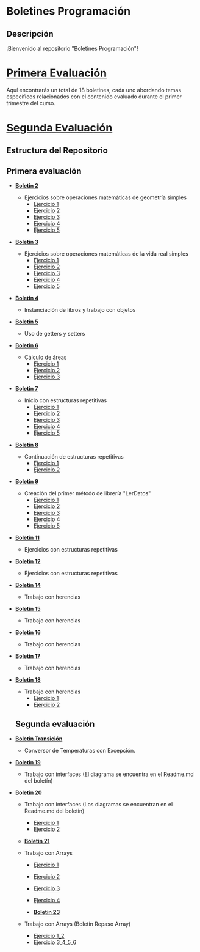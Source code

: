  # Boletines Programación

## Descripción

¡Bienvenido al repositorio "Boletines Programación"!


 # [**Primera Evaluación**](https://github.com/kiglesiasesteves/Programacion_Boletines/blob/main/README.md#primera-evaluaci%C3%B3n)
 
 Aquí encontrarás un total de 18 boletines, cada uno abordando temas específicos relacionados con el contenido evaluado durante el primer trimestre del curso.
 
 # [**Segunda Evaluación**](https://github.com/kiglesiasesteves/Programacion_Boletines/blob/0d482fa8da459e40903f38603fec49d9b02a9647/README.md#segunda-evaluaci%C3%B3n-1)


## Estructura del Repositorio

## Primera evaluación

- [**Boletin 2**](Boletines/Boletin02)
  - Ejercicios sobre operaciones matemáticas de geometría simples
    - [Ejercicio 1](Boletines/Boletin02/boletin02_1/src/boletin2_1)
    - [Ejercicio 2](Boletines/Boletin02/bolentin02_2/src/bolentin2_2)
    - [Ejercicio 3](Boletines/Boletin02/boletin02_3/src/boletin2_3)
    - [Ejercicio 4](Boletines/Boletin02/boletin02_4/src/boletin2_4)
    - [Ejercicio 5](Boletines/Boletin02/boletin02_5/src/boletin2_5)
  
- [**Boletin 3**](Boletines/Boletin03)
  - Ejercicios sobre operaciones matemáticas de la vida real simples
    - [Ejercicio 1](Boletines/Boletin03/boletin03_1/src)
    - [Ejercicio 2](Boletines/Boletin03/Boletin03_2/src/boletin3_2)
    - [Ejercicio 3](Boletines/Boletin03/boletin03_3/src/boletin3_3)
    - [Ejercicio 4](Boletines/Boletin03/boletin03_4/src/boletin3_4)
    - [Ejercicio 5](Boletines/Boletin03/boletin03_5/src/boletin3_5)

- [**Boletin 4**](Boletines/Boletin04/src/boletin4_)
  - Instanciación de libros y trabajo con objetos

- [**Boletin 5**](Boletines/Boletin05/src)
  - Uso de getters y setters

- [**Boletin 6**](Boletines/Boletin06)
  - Cálculo de áreas
    - [Ejercicio 1](Boletines/Boletin06/Boletin6/src/boletin6)
    - [Ejercicio 2](Boletines/Boletin06/Boletin6_2)
    - [Ejercicio 3](Boletines/Boletin06/Boletin6-3/src/boletin6)

- [**Boletin 7**](Boletines/Boletin07)
  - Inicio con estructuras repetitivas
    - [Ejercicio 1](Boletines/Boletin07/Boletin7_1/src/boletin7_1)
    - [Ejercicio 2](Boletines/Boletin07/Boletin7_2/src/boletin7_2)
    - [Ejercicio 3](Boletines/Boletin07/Boletin7_3/src/boletin7_3)
    - [Ejercicio 4](Boletines/Boletin07/Boletin7_4/src/boletin7_4)
    - [Ejercicio 5](Boletines/Boletin07/Boletin7_5/src/boletin7_5)

- [**Boletin 8**](Boletines/Boletin08)
  - Continuación de estructuras repetitivas
    - [Ejercicio 1](Boletines/Boletin08/Boletin8_1/src/boletin8_1)
    - [Ejercicio 2](Boletines/Boletin08/Boletin8_2/src/boletin8_2)

- [**Boletin 9**](Boletines/Boletin09)
  - Creación del primer método de librería "LerDatos"
    - [Ejercicio 1](Boletines/Boletin09/Boletin9_1/src/boletin9_1)
    - [Ejercicio 2](Boletines/Boletin09/boletin9_2/src/boletin9_2)
    - [Ejercicio 3](Boletines/Boletin09/Boletin9_3/src)
    - [Ejercicio 4](Boletines/Boletin09/Boletin9_4/src)
    - [Ejercicio 5](Boletines/Boletin09/Boletin9_5/src)

- [**Boletin 11**](Boletines/Boletin11)
  - Ejercicios con estructuras repetitivas

- [**Boletin 12**](Boletines/Boletin12/src)
  - Ejercicios con estructuras repetitivas

- [**Boletin 14**](Boletines/Boletin14/src)
  - Trabajo con herencias

- [**Boletin 15**](Boletines/Boletin15/src)
  - Trabajo con herencias

- [**Boletin 16**](Boletines/Boletin16/src)
  - Trabajo con herencias

- [**Boletin 17**](Boletines/Boletin17/src)
  - Trabajo con herencias

- [**Boletin 18**](Boletines/Boletin18)
  - Trabajo con herencias
    - [Ejercicio 1](Boletines/Boletin18/Boletin18.1/src)
    - [Ejercicio 2](Boletines/Boletin18/Boletin18.2)
   ## Segunda evaluación
      
 - [**Boletin Transición**](Boletines/BoletinTransicion/src)
   - Conversor de Temperaturas con Excepción.

- [**Boletin 19**](Boletines/Boletin19)
  
  - Trabajo con interfaces
   (El diagrama se encuentra en el Readme.md del boletín)

- [**Boletin 20**](Boletines/Boletin20)
  - Trabajo con interfaces
    (Los diagramas se encuentran en el Readme.md del boletín)
    - [Ejercicio 1](Boletines/Boletin20/Boletin20.1/src)
    - [Ejercicio 2](Boletines/Boletin20/Boletin20.2/src)
    
  - [**Boletin 21**](Boletines/Boletin20)
  - Trabajo con Arrays
    - [Ejercicio 1](Boletines/Boletin21/Boletin21.1)
    - [Ejercicio 2](Boletines/Boletin21/Boletin21.2)
    - [Ejercicio 3](Boletines/Boletin21/Boletin21.3)
     - [Ejercicio 4](Boletines/Boletin21/Boletin21.4)
   
    - [**Boletin 23**](Boletines/Boletin20)
  - Trabajo con Arrays (Boletín Repaso Array)
    - [Ejercicio 1_2](Boletines/Boletin23/Boletin23.1_2)
    - [Ejercicio 3_4_5_6](Boletines/Boletin23/Boletin23.3_4_5_6)

